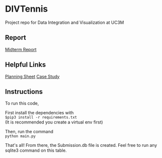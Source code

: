 # DIVTennis
Project repo for Data Integration and Visualization at UC3M

## Report
[Midterm Report](https://docs.google.com/document/d/1tBavo0zFw2jwOuK7_qUa65jzTmYqmAuW6AmwX18sMog/edit?tab=t.0)

## Helpful Links
[Planning Sheet](https://docs.google.com/document/d/1digK0AGysLsVGO6WRiI6n7NdgIVw2nT2XJQ2vIpRIV4/edit#heading=h.qzxk72pzlb0c)
[Case Study](https://docs.google.com/presentation/d/16G91O1DxX6X7cPH2lvirRYIM882it4f7h7jDotE5cNI/edit#slide=id.g16ce38ddc94_0_0)

## Instructions
To run this code,  

First install the dependencies with  
```$pip3 install -r requirements.txt```  
(It is recommended you create a virtual env first)  

Then, run the command  
```python main.py```  

That's all! From there, the Submission.db file is created. Feel free to run any sqlite3 command on this table. 
